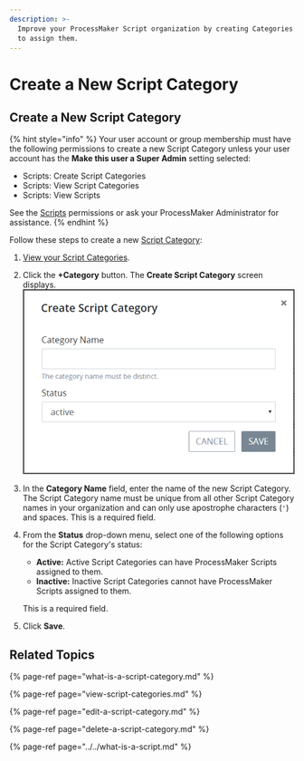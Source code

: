 ```yaml
---
description: >-
  Improve your ProcessMaker Script organization by creating Categories to which
  to assign them.
---
```


# Create a New Script Category

## Create a New Script Category

{% hint style="info" %}
Your user account or group membership must have the following permissions to create a new Script Category unless your user account has the **Make this user a Super Admin** setting selected:

* Scripts: Create Script Categories
* Scripts: View Script Categories
* Scripts: View Scripts

See the [Scripts](../../../../processmaker-administration/permission-descriptions-for-users-and-groups.md#scripts) permissions or ask your ProcessMaker Administrator for assistance.
{% endhint %}

Follow these steps to create a new [Script Category](what-is-a-script-category.md):

1. [View your Script Categories](view-script-categories.md#view-script-categories).
2. Click the **+Category** button. The **Create Script Category** screen displays. ![](../../../../.gitbook/assets/create-script-category-screen-processes.png) 
3. In the **Category Name** field, enter the name of the new Script Category. The Script Category name must be unique from all other Script Category names in your organization and can only use apostrophe characters \(`'`\) and spaces. This is a required field.
4. From the **Status** drop-down menu, select one of the following options for the Script Category's status:

   * **Active:** Active Script Categories can have ProcessMaker Scripts assigned to them.
   * **Inactive:** Inactive Script Categories cannot have ProcessMaker Scripts assigned to them.

   This is a required field.

5. Click **Save**.

## Related Topics

{% page-ref page="what-is-a-script-category.md" %}

{% page-ref page="view-script-categories.md" %}

{% page-ref page="edit-a-script-category.md" %}

{% page-ref page="delete-a-script-category.md" %}

{% page-ref page="../../what-is-a-script.md" %}

